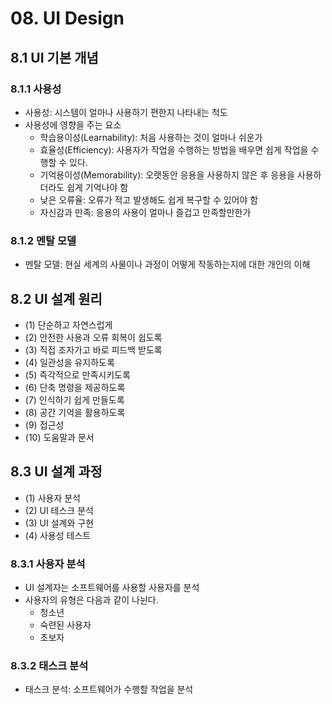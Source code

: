 # 08. UI Design

## 8.1 UI 기본 개념

### 8.1.1 사용성

- 사용성: 시스템이 얼마나 사용하기 편한지 나타내는 척도
- 사용성에 영향을 주는 요소
  - 학습용이성(Learnability): 처음 사용하는 것이 얼마나 쉬운가
  - 효율성(Efficiency): 사용자가 작업을 수행하는 방법을 배우면 쉽게 작업을 수행할 수 있다.
  - 기억용이성(Memorability): 오랫동안 응용을 사용하지 않은 후 응용을 사용하더라도 쉽게 기억나야 함
  - 낮은 오류율: 오류가 적고 발생해도 쉽게 복구할 수 있어야 함
  - 자신감과 만족: 응용의 사용이 얼마나 즐겁고 만족할만한가



### 8.1.2 멘탈 모델

- 멘탈 모델: 현실 세계의 사물이나 과정이 어떻게 작동하는지에 대한 개인의 이해



## 8.2 UI 설계 원리

- (1) 단순하고 자연스럽게
- (2) 안전한 사용과 오류 회복이 쉽도록
- (3) 직접 조자가고 바로 피드백 받도록
- (4) 일관성을 유지하도록
- (5) 즉각적으로 만족시키도록
- (6) 단축 명령을 제공하도록
- (7) 인식하기 쉽게 만들도록
- (8) 공간 기억을 활용하도록
- (9) 접근성
- (10) 도움말과 문서



## 8.3 UI 설계 과정

- (1) 사용자 분석
- (2) UI 테스크 분석
- (3) UI 설계와 구현
- (4) 사용성 테스트



### 8.3.1 사용자 분석

- UI 설계자는 소프트웨어를 사용할 사용자를 분석
- 사용자의 유형은 다음과 같이 나뉜다.
  - 청소년
  - 숙련된 사용자
  - 초보자



### 8.3.2 태스크 분석

- 태스크 분석: 소프트웨어가 수행할 작업을 분석